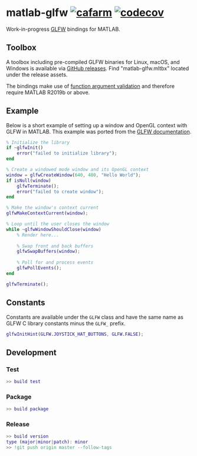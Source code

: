 # matlab-glfw [![cafarm](https://circleci.com/gh/cafarm/matlab-glfw.svg?style=svg)](https://app.circleci.com/pipelines/github/cafarm/matlab-glfw) [![codecov](https://codecov.io/gh/cafarm/matlab-glfw/branch/main/graph/badge.svg?token=IXB5XNSA10)](https://codecov.io/gh/cafarm/matlab-glfw)
Work-in-progress [GLFW](https://www.glfw.org) bindings for MATLAB.

## Toolbox
A toolbox including pre-compiled GLFW binaries for Linux, macOS, and Windows is available via [GitHub releases](https://github.com/cafarm/matlab-glfw/releases/latest). Find "matlab-glfw.mltbx" located under the release assets.

The bindings make use of [function argument validation](https://www.mathworks.com/help/matlab/matlab_prog/function-argument-validation-1.html) and therefore require MATLAB R2019b or above.

## Example
Below is a short example of setting up a window and OpenGL context with GLFW in MATLAB. This example was ported from the [GLFW documentation](https://www.glfw.org/documentation.html).
```matlab
% Initialize the library
if ~glfwInit()
    error("failed to initialize library");
end

% Create a windowed mode window and its OpenGL context
window = glfwCreateWindow(640, 480, "Hello World");
if isNull(window)
    glfwTerminate();
    error("failed to create window");
end

% Make the window's context current
glfwMakeContextCurrent(window);

% Loop until the user closes the window
while ~glfwWindowShouldClose(window)
    % Render here...
    
    % Swap front and back buffers
    glfwSwapBuffers(window);
    
    % Poll for and process events
    glfwPollEvents();
end

glfwTerminate();
```

## Constants
Constants are available under the `GLFW` class and have the same name as GLFW C library constants minus the `GLFW_` prefix.

```matlab
glfwInitHint(GLFW.JOYSTICK_HAT_BUTTONS, GLFW.FALSE);
```

## Development
### Test
```matlab
>> build test
```

### Package
```matlab
>> build package
```

### Release
```matlab
>> build version
type (major|minor|patch): minor
>> !git push origin master --follow-tags
```